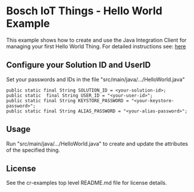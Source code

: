 # Bosch IoT Things - Hello World Example

This example shows how to create and use the Java Integration Client for managing your first Hello World Thing.
For detailed instructions see: <a href="https://m2m.bosch-si.com/cr/doku.php?id=005_dev_guide:tutorial:000_hello_world">here</a>

## Configure your Solution ID and UserID  
Set your passwords and IDs in the file "src/main/java/.../HelloWorld.java"
```
public static final String SOLUTION_ID = <your-solution-id>;
public static  final String USER_ID = "<your-user-id>";
public static final String KEYSTORE_PASSWORD = "<your-keystore-password>";
public static final String ALIAS_PASSWORD = "<your-alias-password>";
```

## Usage
Run "src/main/java/.../HelloWorld.java" to create and update the attributes of the specified thing.

## License
See the cr-examples top level README.md file for license details.